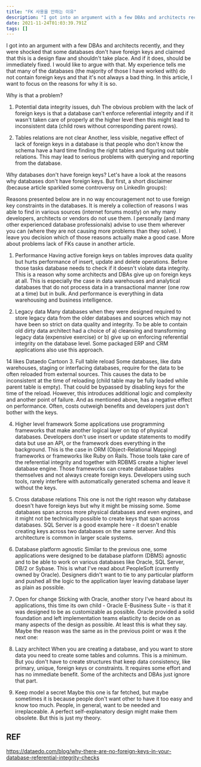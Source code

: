 ```yaml
---
title: "FK 사용을 안하는 이유"
description: "I got into an argument with a few DBAs and architects recently, and they were shocked that some databases don't have foreign keys and claimed that thi"
date: 2021-11-24T01:03:39.791Z
tags: []
---
```

I got into an argument with a few DBAs and architects recently, and they were shocked that some databases don't have foreign keys and claimed that this is a design flaw and shouldn't take place. And if it does, should be immediately fixed. I would like to argue with that. My experience tells me that many of the databases (the majority of those I have worked with) do not contain foreign keys and that it's not always a bad thing. In this article, I want to focus on the reasons for why it is so.

Why is that a problem?
1. Potential data integrity issues, duh
The obvious problem with the lack of foreign keys is that a database can't enforce referential integrity and if it wasn't taken care of properly at the higher level then this might lead to inconsistent data (child rows without corresponding parent rows).

2. Tables relations are not clear
Another, less visible, negative effect of lack of foreign keys in a database is that people who don't know the schema have a hard time finding the right tables and figuring out table relations. This may lead to serious problems with querying and reporting from the database.

Why databases don't have foreign keys?
Let's have a look at the reasons why databases don't have foreign keys. But first, a short disclaimer (because article sparkled some controversy on LinkedIn groups):

Reasons presented below are in no way encouragement not to use foreign key constraints in the databases. It is merely a collection of reasons I was able to find in various sources (internet forums mostly) on why many developers, architects or vendors do not use them. I personally (and many other experienced database professionals) advise to use them wherever you can (where they are not causing more problems than they solve). I leave you decision which of those reasons actually make a good case. More about problems lack of FKs cause in another article.

1. Performance
Having active foreign keys on tables improves data quality but hurts performance of insert, update and delete operations. Before those tasks database needs to check if it doesn't violate data integrity. This is a reason why some architects and DBAs give up on foreign keys at all. This is especially the case in data warehouses and analytical databases that do not process data in a transactional manner (one row at a time) but in bulk. And performance is everything in data warehousing and business intelligence.

2. Legacy data
Many databases when they were designed required to store legacy data from the older databases and sources which may not have been so strict on data quality and integrity. To be able to contain old dirty data architect had a choice of a) cleansing and transforming legacy data (expensive exercise) or b) give up on enforcing referential integrity on the database level. Some packaged ERP and CRM applications also use this approach.


14
likes
Dataedo Cartoon
3. Full table reload
Some databases, like data warehouses, staging or interfacing databases, require for the data to be often reloaded from external sources. This causes the data to be inconsistent at the time of reloading (child table may be fully loaded while parent table is empty). That could be bypassed by disabling keys for the time of the reload. However, this introduces additional logic and complexity and another point of failure. And as mentioned above, has a negative effect on performance. Often, costs outweigh benefits and developers just don't bother with the keys.

4. Higher level framework
Some applications use programming frameworks that make another logical layer on top of physical databases. Developers don't use insert or update statements to modify data but use an API, or the framework does everything in the background. This is the case in ORM (Object-Relational Mapping) frameworks or frameworks like Ruby on Rails. Those tools take care of the referential integrity and together with RDBMS create a higher level database engine. Those frameworks can create database tables themselves and not always create foreign keys. Developers using such tools, rarely interfere with automatically generated schema and leave it without the keys.

5. Cross database relations
This one is not the right reason why database doesn't have foreign keys but why it might be missing some. Some databases span across more physical databases and even engines, and it might not be technically possible to create keys that span across databases. SQL Server is a good example here - it doesn't enable creating keys across two databases on the same server. And this architecture is common in larger scale systems.

6. Database platform agnostic
Similar to the previous one, some applications were designed to be database platform (DBMS) agnostic and to be able to work on various databases like Oracle, SQL Server, DB/2 or Sybase. This is what I've read about PeopleSoft (currently owned by Oracle). Designers didn't want to tie to any particular platform and pushed all the logic to the application layer leaving database layer as plain as possible.

7. Open for change
Sticking with Oracle, another story I've heard about its applications, this time its own child - Oracle E-Business Suite - is that it was designed to be as customizable as possible. Oracle provided a solid foundation and left implementation teams elasticity to decide on as many aspects of the design as possible. At least this is what they say. Maybe the reason was the same as in the previous point or was it the next one:

8. Lazy architect
When you are creating a database, and you want to store data you need to create some tables and columns. This is a minimum. But you don't have to create structures that keep data consistency, like primary, unique, foreign keys or constraints. It requires some effort and has no immediate benefit. Some of the architects and DBAs just ignore that part.

9. Keep model a secret
Maybe this one is far fetched, but maybe sometimes it is because people don't want other to have it too easy and know too much. People, in general, want to be needed and irreplaceable. A perfect self-explanatory design might make them obsolete. But this is just my theory.

## REF
https://dataedo.com/blog/why-there-are-no-foreign-keys-in-your-database-referential-integrity-checks